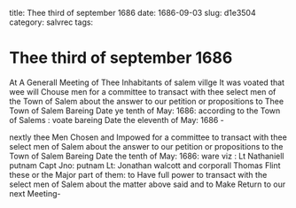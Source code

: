 title: Thee third of september 1686
date: 1686-09-03
slug: d1e3504
category: salvrec
tags: 


<div markdown class="doc" id="d1e3504">


# Thee third of september 1686

At A Generall Meeting of Thee Inhabitants of salem villge It was voated that wee will Chouse men for a committee to transact with thee select men of the Town of Salem about the answer to our petition or propositions to Thee Town of Salem Bareing Date ye tenth of May: 1686: according to the Town of Salems : voate bareing Date the eleventh of May: 1686 -

nextly thee Men Chosen and Impowed for a committee to transact with thee select men of Salem about the answer to our petition or propositions to the Town of Salem Bareing Date the tenth of May: 1686: ware viz : Lt Nathaniell putnam Capt Jno: putnam Lt: Jonathan walcott and corporall Thomas Flint these or the Major part of them: to Have full power to transact with the select men of Salem about the matter above said and to Make Return to our next Meeting-
</div>